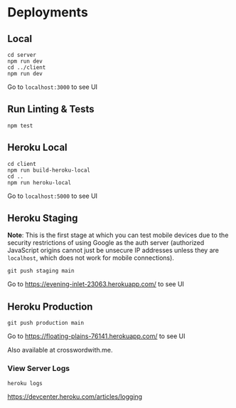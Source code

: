 # Deployments

## Local
```
cd server
npm run dev
cd ../client
npm run dev
```
Go to `localhost:3000` to see UI

## Run Linting & Tests
```
npm test
```

## Heroku Local

```
cd client
npm run build-heroku-local
cd ..
npm run heroku-local
```
Go to `localhost:5000` to see UI

## Heroku Staging

**Note**: This is the first stage at which you can test mobile devices due to the security restrictions of using Google as the auth server (authorized JavaScript origins cannot just be unsecure IP addresses unless they are `localhost`, which does not work for mobile connections).

```
git push staging main
```
Go to https://evening-inlet-23063.herokuapp.com/ to see UI

## Heroku Production
```
git push production main
```
Go to https://floating-plains-76141.herokuapp.com/ to see UI

Also available at crosswordwith.me.

### View Server Logs
```
heroku logs
```
https://devcenter.heroku.com/articles/logging
